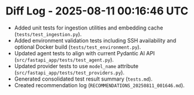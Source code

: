 # Diff Log - 2025-08-11 00:16:46 UTC
- Added unit tests for ingestion utilities and embedding cache (`tests/test_ingestion.py`).
- Added environment validation tests including SSH availability and optional Docker build (`tests/test_environment.py`).
- Updated agent tests to align with current Pydantic AI API (`src/fastapi_app/tests/test_agent.py`).
- Updated provider tests to use `model_name` attribute (`src/fastapi_app/tests/test_providers.py`).
- Generated consolidated test result summary (`tests.md`).
- Created recommendation log (`RECOMMENDATIONS_20250811_001646.md`).
